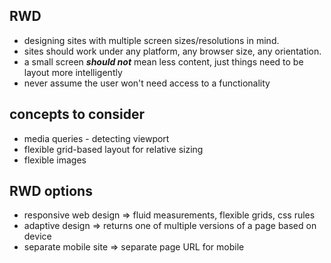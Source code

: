 ## RWD

- designing sites with multiple screen sizes/resolutions in mind.
- sites should work under any platform, any browser size, any orientation.
- a small screen ***should not*** mean less content, just things need to be 
  layout more intelligently
- never assume the user won't need access to a functionality

## concepts to consider

- media queries - detecting viewport
- flexible grid-based layout for relative sizing
- flexible images

## RWD options

- responsive web design => fluid measurements, flexible grids, css rules
- adaptive design => returns one of multiple versions of a page based on device
- separate mobile site => separate page URL for mobile